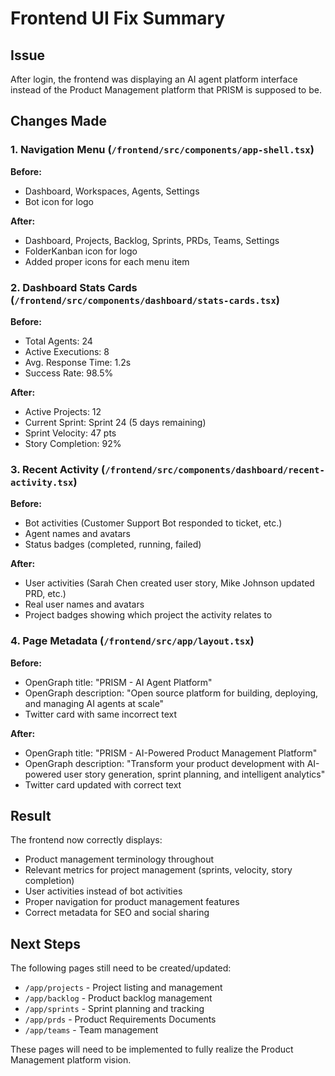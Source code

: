 # Frontend UI Fix Summary

## Issue
After login, the frontend was displaying an AI agent platform interface instead of the Product Management platform that PRISM is supposed to be.

## Changes Made

### 1. Navigation Menu (`/frontend/src/components/app-shell.tsx`)
**Before:**
- Dashboard, Workspaces, Agents, Settings
- Bot icon for logo

**After:**
- Dashboard, Projects, Backlog, Sprints, PRDs, Teams, Settings
- FolderKanban icon for logo
- Added proper icons for each menu item

### 2. Dashboard Stats Cards (`/frontend/src/components/dashboard/stats-cards.tsx`)
**Before:**
- Total Agents: 24
- Active Executions: 8
- Avg. Response Time: 1.2s
- Success Rate: 98.5%

**After:**
- Active Projects: 12
- Current Sprint: Sprint 24 (5 days remaining)
- Sprint Velocity: 47 pts
- Story Completion: 92%

### 3. Recent Activity (`/frontend/src/components/dashboard/recent-activity.tsx`)
**Before:**
- Bot activities (Customer Support Bot responded to ticket, etc.)
- Agent names and avatars
- Status badges (completed, running, failed)

**After:**
- User activities (Sarah Chen created user story, Mike Johnson updated PRD, etc.)
- Real user names and avatars
- Project badges showing which project the activity relates to

### 4. Page Metadata (`/frontend/src/app/layout.tsx`)
**Before:**
- OpenGraph title: "PRISM - AI Agent Platform"
- OpenGraph description: "Open source platform for building, deploying, and managing AI agents at scale"
- Twitter card with same incorrect text

**After:**
- OpenGraph title: "PRISM - AI-Powered Product Management Platform"
- OpenGraph description: "Transform your product development with AI-powered user story generation, sprint planning, and intelligent analytics"
- Twitter card updated with correct text

## Result
The frontend now correctly displays:
- Product management terminology throughout
- Relevant metrics for project management (sprints, velocity, story completion)
- User activities instead of bot activities
- Proper navigation for product management features
- Correct metadata for SEO and social sharing

## Next Steps
The following pages still need to be created/updated:
- `/app/projects` - Project listing and management
- `/app/backlog` - Product backlog management
- `/app/sprints` - Sprint planning and tracking
- `/app/prds` - Product Requirements Documents
- `/app/teams` - Team management

These pages will need to be implemented to fully realize the Product Management platform vision.